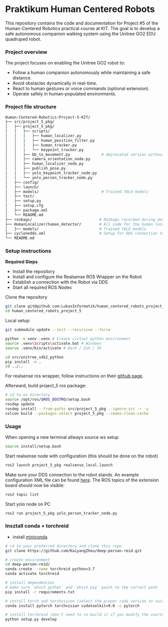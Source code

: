 # Praktikum Human Centered Robots

This repository contains the code and documentation for Project #5 of the Human-Centered Robotics practical course at KIT. The goal is to develop a safe autonomous companion walking system using the Unitree GO2 EDU quadruped robot.

### Project overview

The project focuses on enabling the Unitree GO2 robot to:

- Follow a human companion autonomously while maintaining a safe distance.
- Avoid obstacles dynamically in real-time.
- React to human gestures or voice commands (optional extension).
- Operate safely in human-populated environments.

### Project file structure
```bash
Human-Centered-Robotics-Project-5-KIT/
├── src/project_5_pkg/
│   ├── project_5_pkg/
│   │   ├── scripts/
│   │   |   ├── human_localizer.py
│   │   |   ├── human_position_filter.py
│   │   |   ├── human_tracker.py
│   │   |   └── keypoint_tracker.py
│   │   ├── bb_to_movement.py              # deprecated version without keypoint tracker
│   │   ├── camera_orientation_node.py
│   │   ├── human_localizer_node.py
│   │   ├── publish_pose.py
│   │   ├── yolo_keypoint_tracker_node.py
│   │   └── yolo_person_tracker_node.py
│   ├── config/
│   ├── launch/
│   ├── models/                            # Trained YOLO models
│   ├── test/                        
│   ├── setup.py
│   ├── setup.cfg
│   ├── package.xml
│   └── README.md
├── rosbags/                              # Rosbags recorded during developement (can be used for testing)
├── HumanLocalizer/human_detector/        # All code for the human localization
│   ├── models/                           # Trained YOLO models
├── cyclonedds.xml                        # Setup for DDS connection to the Robot (individually for each computer)
└── README.md
```

### Setup instructions
**Required Steps**
- Install the repository
- Install and configure the Realsense ROS Wrapper on the Robot
- Establish a connection with the Robot via DDS
- Start all required ROS Nodes

Clone the repository
```bash
git clone git@github.com:LukasInformatik/human_centered_robots_project_5.git
cd human_centered_robots_project_5
```

Local setup:
```bash
git submodule update --init --recursive --force

python -m venv .venv # Create virtual python environment
source .venv\Scripts\activate.bat # Windows
source .venv/bin/activate # Bash / Zsh / Sh

cd src/unitree_sdk2_python
pip install -e .
cd ../..
```

For realsense ros wrapper, follow instructions on their [github page](https://github.com/IntelRealSense/realsense-ros).

Afterward, build project_5 ros package:
```bash
# cd to ws directory
source /opt/ros/$ROS_DOSTRO/setup.bash
rosdep update 
rosdep install --from-paths src/project_5_pkg --ignore-src -r -y
colcon build --packages-select project_5_pkg --cmake-clean-cache
```

### Usage

When opening a new terminal allways source ws setup
```bash
source install/setup.bash
```

Start realsense node with configuration (this should be done on the robot)
```bash
ros2 launch project_5_pkg realsense_local.launch
```

Make sure your DDS connection to the robot stands. An example configuration XML file can be found [here](cyclonedds.xml).
The ROS topics of the extension board should now be visible:
```bash
ros2 topic list
```

Start yolo node on PC
```bash
ros2 run project_5_pkg yolo_person_tracker_node.py
```


### Insztall conda + torchreid

- install [miniconda](https://www.anaconda.com/docs/getting-started/miniconda/install#linux-2)
```bash
# cd to your preferred directory and clone this repo
git clone https://github.com/KaiyangZhou/deep-person-reid.git

# create environment
cd deep-person-reid/
conda create --name torchreid python=3.7
conda activate torchreid

# install dependencies
# make sure `which python` and `which pip` point to the correct path
pip install -r requirements.txt

# install torch and torchvision (select the proper cuda version to suit your machine)
conda install pytorch torchvision cudatoolkit=9.0 -c pytorch

# install torchreid (don't need to re-build it if you modify the source code)
python setup.py develop
